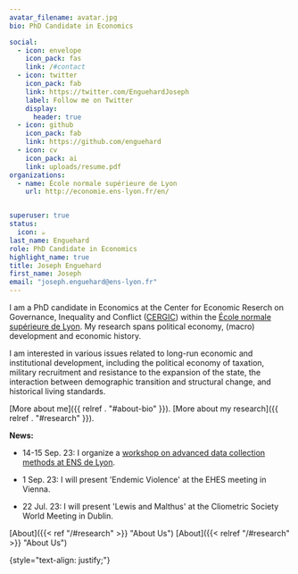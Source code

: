 ```yaml
---
avatar_filename: avatar.jpg
bio: PhD Candidate in Economics

social:
  - icon: envelope
    icon_pack: fas
    link: /#contact
  - icon: twitter
    icon_pack: fab
    link: https://twitter.com/EnguehardJoseph
    label: Follow me on Twitter
    display:
      header: true
  - icon: github
    icon_pack: fab
    link: https://github.com/enguehard
  - icon: cv
    icon_pack: ai
    link: uploads/resume.pdf
organizations:
  - name: École normale supérieure de Lyon
    url: http://economie.ens-lyon.fr/en/


superuser: true
status:
  icon: ☕️
last_name: Enguehard
role: PhD Candidate in Economics
highlight_name: true
title: Joseph Enguehard
first_name: Joseph
email: "joseph.enguehard@ens-lyon.fr"
---
```

I am a PhD candidate in Economics at the Center for Economic Reserch on Governance, Inequality and Conflict ([CERGIC](http://economie.ens-lyon.fr/en/research/cergic)) within the [École normale supérieure de Lyon](https://www.ens-lyon.fr/en/). My research spans political economy, (macro) development and economic history.

I am interested in various issues related to long-run economic and institutional development, including the political economy of taxation, military recruitment and resistance to the expansion of the state, the interaction between demographic transition and structural change, and historical living standards.

[More about me]({{ relref . "#about-bio" }}).
[More about my research]({{ relref . "#research" }}).

**News:**

- 14-15 Sep. 23: I organize a [workshop on advanced data collection methods at ENS de Lyon](https://www.enguehard.tf/talk/advanced-methods-workshop/).

- 1 Sep. 23: I will present 'Endemic Violence' at the EHES meeting in Vienna. 

- 22 Jul. 23: I will present 'Lewis and Malthus' at the Cliometric Society World Meeting in Dublin.


[About]({{< ref "/#research" >}} "About Us")
[About]({{< relref "/#research" >}} "About Us")

{style="text-align: justify;"}
